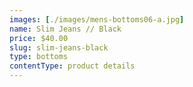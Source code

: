 ```yaml
---
images: [./images/mens-bottoms06-a.jpg]
name: Slim Jeans // Black
price: $40.00
slug: slim-jeans-black
type: bottoms
contentType: product details
---
```

